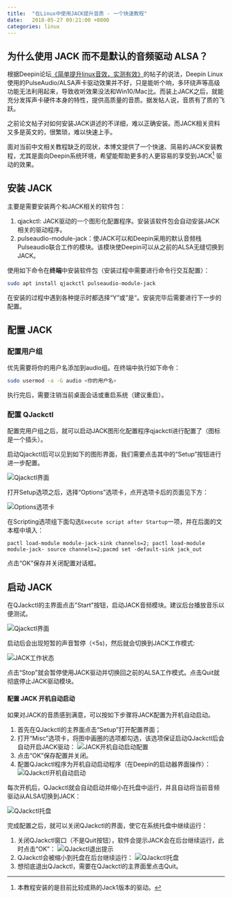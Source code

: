```yaml
---
title:  "在Linux中使用JACK提升音质 - 一个快速教程"
date:   2018-05-27 09:21:00 +0800
categories: linux 
---
```


## 为什么使用 JACK 而不是默认的音频驱动 ALSA？

根据Deepin论坛[《简单提升linux音效，实测有效》](https://bbs.deepin.org/forum.php?mod=viewthread&tid=137002)的帖子的说法，Deepin Linux使用的PulseAudio/ALSA声卡驱动效果并不好，只是能听个响，多环绕声等高级功能无法利用起来，导致收听效果没法和Win10/Mac比。而装上JACK之后，就能充分发挥声卡硬件本身的特性，提供高质量的音质。据发帖人说，音质有了质的飞跃。

之前论文帖子对如何安装JACK讲述的不详细，难以正确安装。而JACK相关资料又多是英文的，很繁琐，难以快速上手。

面对当前中文相关教程缺乏的现状，本博文提供了一个快速、简易的JACK安装教程，尤其是面向Deepin系统环境，希望能帮助更多的人更容易的享受到JACK[^1] 驱动的效果。

[^1]: 本教程安装的是目前比较成熟的Jack1版本的驱动。

## 安装 JACK

主要是需要安装两个和JACK相关的软件包：
1. qjackctl: JACK驱动的一个图形化配置程序。安装该软件包会自动安装JACK相关的驱动程序。
2. pulseaudio-module-jack：使JACK可以和Deepin采用的默认音频栈Pulseaudio联合工作的模块。该模块使Deepin可以从之前的ALSA无缝切换到JACK。

使用如下命令在**终端**中安装软件包（安装过程中需要进行命令行交互配置）：

```bash
sudo apt install qjackctl pulseaudio-module-jack
```

在安装的过程中遇到各种提示时都选择“Y”或”是“。安装完毕后需要进行下一步的配置。

## 配置 JACK

### 配置用户组

优先需要将你的用户名添加到audio组。在终端中执行如下命令：

```bash
sudo usermod -a -G audio <你的用户名>
```

执行完后，需要注销当前桌面会话或重启系统（建议重启）。

### 配置 QJackctl

配置完用户组之后，就可以启动JACK图形化配置程序qjackctl进行配置了（图标是一个插头）。

启动Qjackctl后可以见到如下的图形界面，我们需要点击其中的“Setup”按钮进行进一步配置。

![Qjackctl界面](/img/deepin-jack-install/qjackctl-ui.png)

打开Setup选项之后，选择“Options”选项卡，点开选项卡后的页面见下方：

![Options选项卡](/img/deepin-jack-install/options.png)

在Scripting选项组下面勾选`Execute script after Startup`一项，并在后面的文本框中填入：

```
pactl load-module module-jack-sink channels=2; pactl load-module module-jack- source channels=2;pacmd set -default-sink jack_out
```

点击“OK”保存并关闭配置对话框。

## 启动 JACK

在QJackctl的主界面点击"Start"按钮，启动JACK音频模块。建议后台播放音乐以便测试。

![Qjackctl界面](/img/deepin-jack-install/qjackctl-ui.png)

启动后会出现短暂的声音暂停（<5s)，然后就会切换到JACK工作模式:

![JACK工作状态](/img/deepin-jack-install/jack-working.png)

点击“Stop”就会暂停使用JACK驱动并切换回之前的ALSA工作模式。点击Quit就彻底停止JACK驱动模块。

#### 配置 JACK 开机自动启动

如果对JACK的音质感到满意，可以按如下步骤将JACK配置为开机自动启动。

1. 首先在QJackctl的主界面点击“Setup”打开配置界面；
2. 打开“Misc”选项卡，将图中画圈的选项都勾选，该选项保证启动QJackctl后会自动开启JACK驱动：
    ![JACK开机自动启动配置](/img/deepin-jack-install/configure-jack-autostart.png)
3. 点击“OK”保存配置并关闭。
4. 配置QJackctl程序为开机自动启动程序（在Deepin的启动器界面操作）：
    ![QJackctl开机自动启动](/img/deepin-jack-install/autostart-qjackctl.png)

每次开机后，QJackctl就会自动启动并缩小在托盘中运行，并且自动将当前音频驱动从ALSA切换到JACK：

![QJackctl托盘](/img/deepin-jack-install/tray-icon.png)

完成配置之后，就可以关闭QJackctl的界面，使它在系统托盘中继续运行：

1. 关闭QJackctl窗口（不是Quit按钮），软件会提示JACK会在后台继续运行，此时点击“OK”：
    ![QJackctl退出提示](/img/deepin-jack-install/close-qjackctl.png)
2. QJackctl会被缩小到托盘在后台继续运行：
    ![QJackctl托盘](/img/deepin-jack-install/tray-icon.png)
3. 想彻底退出QJackctl，需要在QJackctl的主界面里点击Quit。








